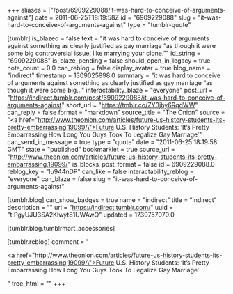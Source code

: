 +++
aliases = ["/post/6909229088/it-was-hard-to-conceive-of-arguments-against"]
date = 2011-06-25T18:19:58Z
id = "6909229088"
slug = "it-was-hard-to-conceive-of-arguments-against"
type = "tumblr-quote"

[tumblr]
is_blazed = false
text = "it was hard to conceive of arguments against something as clearly justified as gay marriage &ldquo;as though it were some big controversial issue, like marrying your clone.&rdquo;"
id_string = "6909229088"
is_blaze_pending = false
should_open_in_legacy = true
note_count = 0.0
can_reblog = false
display_avatar = true
blog_name = "indirect"
timestamp = 1309025998.0
summary = "it was hard to conceive of arguments against something as clearly justified as gay marriage “as though it were some big..."
interactability_blaze = "everyone"
post_url = "https://indirect.tumblr.com/post/6909229088/it-was-hard-to-conceive-of-arguments-against"
short_url = "https://tmblr.co/ZY3jby6RqdWW"
can_reply = false
format = "markdown"
source_title = "The Onion"
source = "<a href=\"http://www.theonion.com/articles/future-us-history-students-its-pretty-embarrassing,19099/\">Future U.S. History Students: &lsquo;It&rsquo;s Pretty Embarrassing How Long You Guys Took To Legalize Gay Marriage&rsquo;</a>"
can_send_in_message = true
type = "quote"
date = "2011-06-25 18:19:58 GMT"
state = "published"
bookmarklet = true
source_url = "http://www.theonion.com/articles/future-us-history-students-its-pretty-embarrassing,19099/"
is_blocks_post_format = false
id = 6909229088.0
reblog_key = "lu944nDP"
can_like = false
interactability_reblog = "everyone"
can_blaze = false
slug = "it-was-hard-to-conceive-of-arguments-against"

[tumblr.blog]
can_show_badges = true
name = "indirect"
title = "indirect"
description = ""
url = "https://indirect.tumblr.com/"
uuid = "t:PgyUJU3SA2Klwyt81UWAwQ"
updated = 1739757070.0

[tumblr.blog.tumblrmart_accessories]

[tumblr.reblog]
comment = "<p><a href=\"http://www.theonion.com/articles/future-us-history-students-its-pretty-embarrassing,19099/\">Future U.S. History Students: ‘It’s Pretty Embarrassing How Long You Guys Took To Legalize Gay Marriage’</a></p>"
tree_html = ""
+++
